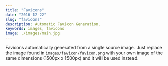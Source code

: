 ```yaml
---
title: "Favicons"
date: "2016-12-22"
slug: "favicons"
description: Automatic Favicon Generation.
keywords: images, favicons
image: ./images/main.jpg
---
```


Favicons automatically generated from a single source image. Just replace the
image found in `images/favicon/favicon.png` with your own image of the same
dimensions (1500px x 1500px) and it will be used instead.
